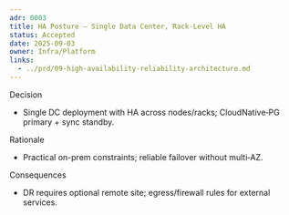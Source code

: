```yaml
---
adr: 0003
title: HA Posture – Single Data Center, Rack-Level HA
status: Accepted
date: 2025-09-03
owner: Infra/Platform
links:
  - ../prd/09-high-availability-reliability-architecture.md
---
```


Decision

- Single DC deployment with HA across nodes/racks; CloudNative‑PG primary + sync standby.

Rationale

- Practical on-prem constraints; reliable failover without multi‑AZ.

Consequences

- DR requires optional remote site; egress/firewall rules for external services.
